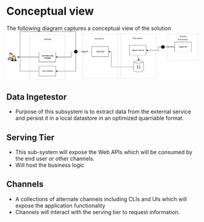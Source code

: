 # Conceptual view
The following diagram captures a conceptual view of the solution
![Image](/Images/Conceptual.png)
## Data Ingetestor
* Purpose of this subsystem is to extract data from the external service and persist it in a local datastore in an optimized quarriable format.
## Serving Tier
* This sub-system will expose the Web APIs which will be consumed by the end user or other channels.
* Will host the business logic
## Channels
* A collections of alternate channels including CLIs and UIs which will expose the application functionality
* Channels will interact with the serving tier to request information. 